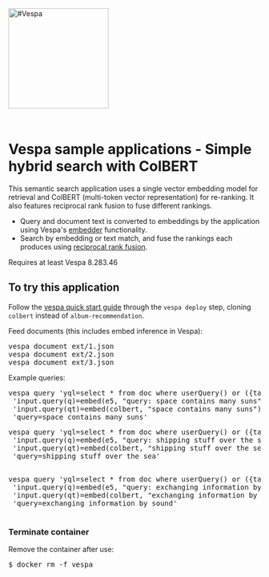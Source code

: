 
<!-- Copyright Yahoo. Licensed under the terms of the Apache 2.0 license. See LICENSE in the project root. -->

<picture>
  <source media="(prefers-color-scheme: dark)" srcset="https://vespa.ai/assets/vespa-ai-logo-heather.svg">
  <source media="(prefers-color-scheme: light)" srcset="https://vespa.ai/assets/vespa-ai-logo-rock.svg">
  <img alt="#Vespa" width="200" src="https://vespa.ai/assets/vespa-ai-logo-rock.svg" style="margin-bottom: 25px;">
</picture>

# Vespa sample applications - Simple hybrid search with ColBERT

This semantic search application uses a single vector embedding model for retrieval and ColBERT (multi-token vector representation)
for re-ranking. It also features reciprocal rank fusion to fuse different rankings.

- Query and document text is converted to embeddings by the application using Vespa's [embedder](https://docs.vespa.ai/en/embedding.html) functionality. 
- Search by embedding or text match, and fuse the rankings each produces using [reciprocal rank fusion](https://docs.vespa.ai/en/phased-ranking.html#cross-hit-normalization-including-reciprocal-rank-fusion). 

<p data-test="run-macro init-deploy colbert">
Requires at least Vespa 8.283.46
</p>

## To try this application

Follow the [vespa quick start guide](https://docs.vespa.ai/en/vespa-quick-start.html)
through the <code>vespa deploy</code> step, cloning `colbert` instead of `album-recommendation`.

Feed documents (this includes embed inference in Vespa):
<pre data-test="exec">
vespa document ext/1.json
vespa document ext/2.json
vespa document ext/3.json
</pre>

Example queries:
<pre data-test="exec" data-test-assert-contains="id:doc:doc::1">
vespa query 'yql=select * from doc where userQuery() or ({targetHits: 100}nearestNeighbor(embedding, q))'\
 'input.query(q)=embed(e5, "query: space contains many suns")' \
 'input.query(qt)=embed(colbert, "space contains many suns")' \
 'query=space contains many suns'
</pre>

<pre data-test="exec" data-test-assert-contains="id:doc:doc::1">
vespa query 'yql=select * from doc where userQuery() or ({targetHits: 100}nearestNeighbor(embedding, q))'\
 'input.query(q)=embed(e5, "query: shipping stuff over the sea")' \
 'input.query(qt)=embed(colbert, "shipping stuff over the sea")' \
 'query=shipping stuff over the sea'
 </pre>

 <pre data-test="exec" data-test-assert-contains="id:doc:doc::1">
vespa query 'yql=select * from doc where userQuery() or ({targetHits: 100}nearestNeighbor(embedding, q))'\
 'input.query(q)=embed(e5, "query: exchanging information by sound")' \
 'input.query(qt)=embed(colbert, "exchanging information by sound")' \
 'query=exchanging information by sound'
 </pre>


### Terminate container 

Remove the container after use:
<pre data-test="exec">
$ docker rm -f vespa
</pre>

